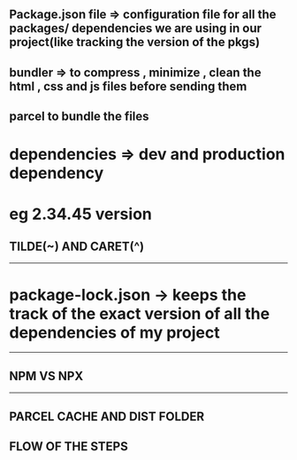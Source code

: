 ## Package.json file => configuration file for all the packages/ dependencies we are using in our project(like tracking the version of the pkgs)

## bundler => to compress , minimize  , clean the html , css and js files before sending them 

## parcel to bundle the files

# dependencies => dev and production dependency

# eg 2.34.45 version

## TILDE(~) AND CARET(^)

<!-- 2 is major version 
34 minor version 
45 is the patch version

~(tilde) => allows the automatic update to the patch version only not above that . suitable when u want more control over updates and predictability 

eg 2.3.1 => 2.3.2 , 2.3.3 , 2.3.4

^(caret) => allows the automatic updates to the patch and minor version , not to major version  . suitable when u want to keep non breaking updates

eg 2.3.1 => 2.4.2 , 2.5.6 -->
---------------------------------------------------------




# package-lock.json -> keeps the track of the exact version of all the dependencies of my project




---------------------------------------------------------------
<!-- so its obvious to put package and package lock files onto the git not node modules . coz from both of them i can regenerate node modules -->

<!-- Even in case you delete the node modules we can regenerate using the "npm install" command using the pkg and pkg-lock json files -->

<!-- 
when u install parcel , node module folder is created which contains all the dependencies my project needs . 

But after installing parcel there are other dependencies that are installed along with parcel , these are the dependencies which my parcel needs , this is called transitive dependency
 -->


 ## NPM VS NPX 

 <!-- npm is used to install the certain dependency in our project globally 

 npx is used to execute the certain dependency without installing it from npm registry .  -->



-----------------------------------------------------------


## PARCEL CACHE AND DIST FOLDER 

<!-- 

.parcel-cache => contains the cached files containing the meta data which dec the build time . In short if checks which files need to be re-processed and which needs to be used from cache 

dist(distribution) => contains the files that are optimized and are send to the deployment



 -->


 <!-- Its preferable to install react and react dom using npm to our node module instead of using cdn links as its the costly operation , includes network calls and can raise issue with changing version  -->







## FLOW OF THE STEPS

 <!-- 
 1) npm init => package.json file 
 2) npm install -D parcel (to install parcel as dev dependency)
 3) npx parcel build index.html => to generate the dist and parcel-cache files
 4) npx parcel index.html (to execute our app using parcel through our src file index.htm)



 
 -->